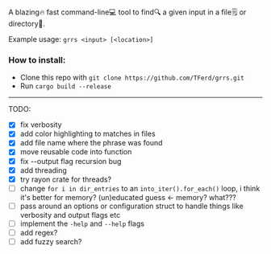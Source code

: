 A blazing🔥 fast command-line💻 tool to find🔍 a given input in a file🗒️ or directory📁.

Example usage: `grrs <input> [<location>]`

### How to install:
- Clone this repo with `git clone https://github.com/TFerd/grrs.git`
- Run `cargo build --release`

___

TODO:
- [x] fix verbosity
- [x] add color highlighting to matches in files
- [x] add file name where the phrase was found
- [x] move reusable code into function
- [x] fix --output flag recursion bug
- [x] add threading
- [x] try rayon crate for threads?
- [ ] change `for i in dir_entries` to an `into_iter().for_each()` loop, i think it's better for memory? (un)educated guess <- memory? what??? 
- [ ] pass around an options or configuration struct to handle things like verbosity and output flags etc
- [ ] implement the `-help` and `--help` flags
- [ ] add regex?
- [ ] add fuzzy search?
